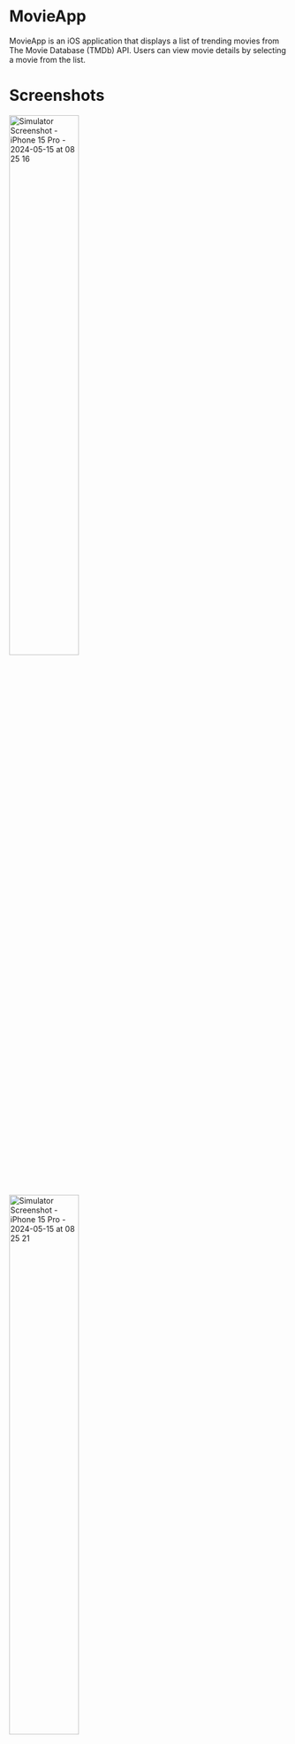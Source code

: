

# MovieApp

MovieApp is an iOS application that displays a list of trending movies from The Movie Database (TMDb) API.
Users can view movie details by selecting a movie from the list.

# Screenshots
<img src="https://github.com/ouzss2/MovieApp/assets/61743083/93ff43a1-7024-4991-bfbf-b9709c89168e" alt="Simulator Screenshot - iPhone 15 Pro - 2024-05-15 at 08 25 16" width="50%">


<img src="https://github.com/ouzss2/MovieApp/assets/61743083/5f734388-6f11-4dde-9134-96ad8ba0eb51" alt="Simulator Screenshot - iPhone 15 Pro - 2024-05-15 at 08 25 21" width="50%">



 # Installation

Clone the repository to your local machine using Git:

```bash
git clone https://github.com/ouzss2/MovieApp.git
```

Open the project in Xcode 15.2 or later and build/run the app on a simulator or a physical device.

# Requirements

- Xcode 15.2
- Swift 5

 # Features

- Fetches a list of trending movies from the TMDb API.
- Displays movie details including title, release date, overview, and poster image.
- Allows users to view more details about a selected movie.
- Implements image caching for improved performance.
- Supports iOS 14 and later.

 # Usage

1. Upon launching the app, the list of trending movies is displayed.
2. Tap on a movie to view its details.
3. On the movie details screen, users can read more about the selected movie.


